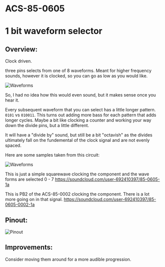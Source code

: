 # ACS-85-0605
1 bit waveform selector
==============

## Overview:
Clock driven.

three pins selects from one of 8 waveforms.
Meant for higher frequency sounds, however it is clocked, so you can go as low as you would like.

![Waveforms](https://github.com/robstave/ArduinoComponentSketches/blob/master/ACS-85%20ATTiny85%20sketches/ACS-85-0605/images/waveforms.png)

So, I had no idea how this would even sound, but it makes sense once you hear it.

Every subsequent waveform that you can select has a little longer pattern.  `0101` vs `010011`.
This turns out adding more bass for each pattern that adds longer cycles.  Maybe a bit like
clocking a counter and working your way down the divide pins, but a little different.

It will have a "divide by" sound, but still be a bit "octavish" as the divides ultimately fall on the fundemental of the clock signal and are not evenly spaced.

Here are some samples taken from this circuit:

![Waveforms](https://github.com/robstave/ArduinoComponentSketches/blob/master/ACS-85%20ATTiny85%20sketches/ACS-85-0605/images/ACS-85-0700-605.png)

This is just a simple squarewave clocking the component and the wave forms are selected 0 - 7
https://soundcloud.com/user-692410397/85-0605-1a

This is PB2 of the ACS-85-0002 clocking the component.  There is a lot more going on in that signal.
https://soundcloud.com/user-692410397/85-0605-0002-1a



## Pinout:
![Pinout](https://github.com/robstave/ArduinoComponentSketches/blob/master/ACS-85%20ATTiny85%20sketches/ACS-85-0605/images/ACS-85-0605.png)

 
## Improvements:
Consider moving them around for a more audible progression. 

 
